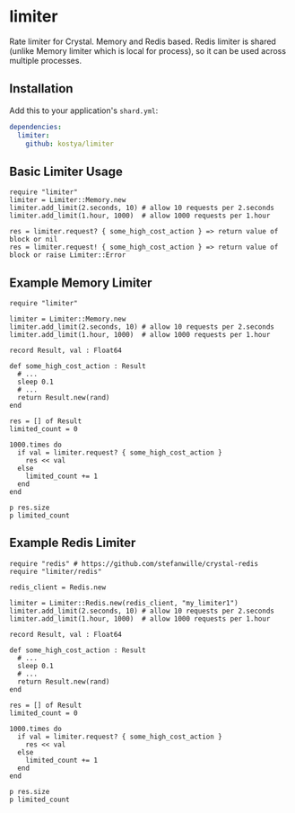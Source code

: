 # limiter

Rate limiter for Crystal. Memory and Redis based. Redis limiter is shared (unlike Memory limiter which is local for process), so it can be used across multiple processes.

## Installation


Add this to your application's `shard.yml`:

```yaml
dependencies:
  limiter:
    github: kostya/limiter
```

## Basic Limiter Usage

```crystal
require "limiter"
limiter = Limiter::Memory.new
limiter.add_limit(2.seconds, 10) # allow 10 requests per 2.seconds
limiter.add_limit(1.hour, 1000)  # allow 1000 requests per 1.hour

res = limiter.request? { some_high_cost_action } => return value of block or nil
res = limiter.request! { some_high_cost_action } => return value of block or raise Limiter::Error

```

## Example Memory Limiter


```crystal
require "limiter"

limiter = Limiter::Memory.new
limiter.add_limit(2.seconds, 10) # allow 10 requests per 2.seconds
limiter.add_limit(1.hour, 1000)  # allow 1000 requests per 1.hour

record Result, val : Float64

def some_high_cost_action : Result
  # ...
  sleep 0.1
  # ...
  return Result.new(rand)
end

res = [] of Result
limited_count = 0

1000.times do
  if val = limiter.request? { some_high_cost_action }
    res << val
  else
    limited_count += 1
  end
end

p res.size
p limited_count
```

## Example Redis Limiter

```crystal
require "redis" # https://github.com/stefanwille/crystal-redis
require "limiter/redis"

redis_client = Redis.new

limiter = Limiter::Redis.new(redis_client, "my_limiter1")
limiter.add_limit(2.seconds, 10) # allow 10 requests per 2.seconds
limiter.add_limit(1.hour, 1000)  # allow 1000 requests per 1.hour

record Result, val : Float64

def some_high_cost_action : Result
  # ...
  sleep 0.1
  # ...
  return Result.new(rand)
end

res = [] of Result
limited_count = 0

1000.times do
  if val = limiter.request? { some_high_cost_action }
    res << val
  else
    limited_count += 1
  end
end

p res.size
p limited_count
```
